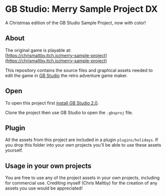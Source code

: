 # GB Studio: Merry Sample Project DX

A Christmas edition of the GB Studio Sample Project, now with color!

## About

The original game is playable at:  
[https://chrismaltby.itch.io/merry-sample-project](https://chrismaltby.itch.io/merry-sample-project)

This repository contains the source files and graphical assets needed to edit the game in [GB Studio](https://www.gbstudio.dev) the retro adventure game maker.

## Open

To open this project first [install GB Studio 2.0](https://www.gbstudio.dev/docs/installation/).

Clone the project then use GB Studio to open the `.gbsproj` file.

## Plugin

All the assets from this project are included in a plugin `plugins/holidays`. If you drop this folder into your own projects you'll be able to use these assets yourself.

## Usage in your own projects

You are free to use any of the project assets in your own projects, including for commercial use. Crediting myself (Chris Maltby) for the creation of any assets you use would be appreciated!
